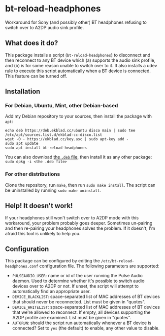 bt-reload-headphones
====================

Workaround for Sony (and possibly other) BT headphones refusing to switch
over to A2DP audio sink profile.


What does it do?
----------------

This package installs a script (`bt-reload-headphones`) to disconnect
and then reconnect to any BT device which (a) supports the audio sink profile,
and (b) is for some reason unable to switch over to it.
It also installs a udev rule to execute this script automatically when a BT
device is connected. This feature can be turned off.


Installation
------------

### For Debian, Ubuntu, Mint, other Debian-based
Add my Debian repository to your sources, then install the package with `apt`:

```
echo deb https://deb.ekblad.cc/ubuntu disco main | sudo tee /etc/apt/sources.list.d/ekblad-cc-disco.list
wget -O - https://ekblad.cc/key.asc | sudo apt-key add -
sudo apt update
sudo apt install bt-reload-headphones
```

You can also download
[the `.deb` file](https://github.com/valderman/bt-reload-headphones/releases/latest),
then install it as any other package:
`sudo dpkg -i <the .deb file>`

### For other distributions
Clone the repository, run `make`, then run `sudo make install`.
The script can be uninstalled by running `sudo make uninstall`.


Help! It doesn't work!
----------------------

If your headphones still won't switch over to A2DP mode with this workaround,
your problem probably goes deeper. Sometimes un-pairing and then re-pairing
your headphones solves the problem. If it doesn't, I'm afraid this tool
is unlikely to help you.


Configuration
-------------

This package can be configured by editing the `/etc/bt-reload-headphones.conf`
configuration file. The following parameters are supported:

* `PULSEAUDIO_USER`: name or id of the user running the Pulse Audio daemon.
  Used to determine whether it's possible to switch audio devices over to A2DP
  or not.
  If unset, the script will attempt to automatically find an appropriate user.
* `DEVICE_BLACKLIST`: space-separated list of MAC addresses of BT devices that
  should never be reconnected. List must be given in "quotes".
* `DEVICE_WHITELIST`: space-separated list of MAC addresses of BT devices that
  we're allowed to reconnect. If empty, all devices supporting the A2DP profile
  are examined. List must be given in "quotes".
* `AUTORUN`: should the script run automatically whenever a BT device is
  connected? Set to `yes` (the default) to enable, any other value to disable.
